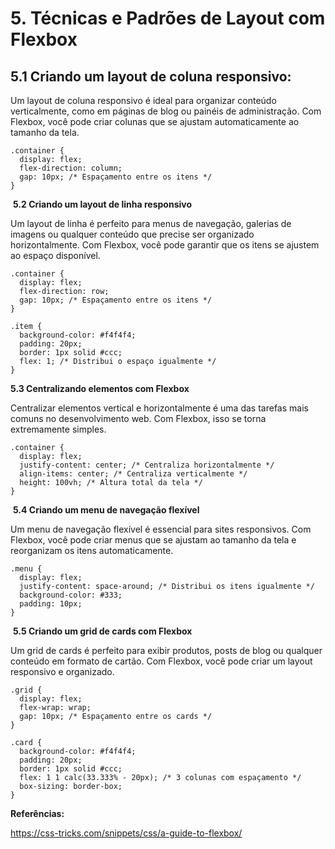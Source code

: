 # 5. Técnicas e Padrões de Layout com Flexbox

## 5.1 Criando um layout de coluna responsivo:

Um layout de coluna responsivo é ideal para organizar conteúdo verticalmente, como em páginas de blog ou painéis de administração. Com Flexbox, você pode criar colunas que se ajustam automaticamente ao tamanho da tela.

```
.container {
  display: flex;
  flex-direction: column;
  gap: 10px; /* Espaçamento entre os itens */
}
```

 
​	**5.2 Criando um layout de linha responsivo**

Um layout de linha é perfeito para menus de navegação, galerias de imagens ou qualquer conteúdo que precise ser organizado horizontalmente. Com Flexbox, você pode garantir que os itens se ajustem ao espaço disponível.

```
.container {
  display: flex;
  flex-direction: row;
  gap: 10px; /* Espaçamento entre os itens */
}

.item {
  background-color: #f4f4f4;
  padding: 20px;
  border: 1px solid #ccc;
  flex: 1; /* Distribui o espaço igualmente */
}
```

**5.3 Centralizando elementos com Flexbox**

Centralizar elementos vertical e horizontalmente é uma das tarefas mais comuns no desenvolvimento web. Com Flexbox, isso se torna extremamente simples.

```
.container {
  display: flex;
  justify-content: center; /* Centraliza horizontalmente */
  align-items: center; /* Centraliza verticalmente */
  height: 100vh; /* Altura total da tela */
}
```

​	**5.4 Criando um menu de navegação flexível**

Um menu de navegação flexível é essencial para sites responsivos. Com Flexbox, você pode criar menus que se ajustam ao tamanho da tela e reorganizam os itens automaticamente.

```
.menu {
  display: flex;
  justify-content: space-around; /* Distribui os itens igualmente */
  background-color: #333;
  padding: 10px;
}
```
​	**5.5 Criando um grid de cards com Flexbox**

Um grid de cards é perfeito para exibir produtos, posts de blog ou qualquer conteúdo em formato de cartão. Com Flexbox, você pode criar um layout responsivo e organizado.
```
.grid {
  display: flex;
  flex-wrap: wrap;
  gap: 10px; /* Espaçamento entre os cards */
}

.card {
  background-color: #f4f4f4;
  padding: 20px;
  border: 1px solid #ccc;
  flex: 1 1 calc(33.333% - 20px); /* 3 colunas com espaçamento */
  box-sizing: border-box;
}
```

**Referências:**

https://css-tricks.com/snippets/css/a-guide-to-flexbox/
